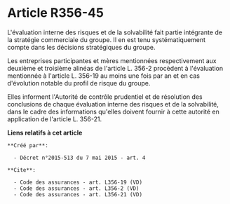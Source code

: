 # Article R356-45

L'évaluation interne des risques et de la solvabilité fait partie intégrante de la stratégie commerciale du groupe. Il en est
tenu systématiquement compte dans les décisions stratégiques du groupe. 

Les entreprises participantes et mères mentionnées respectivement aux deuxième et troisième alinéas de l'article L. 356-2
procèdent à l'évaluation mentionnée à l'article L. 356-19 au moins une fois par an et en cas d'évolution notable du profil de
risque du groupe. 

Elles informent l'Autorité de contrôle prudentiel et de résolution des conclusions de chaque évaluation interne des risques
et de la solvabilité, dans le cadre des informations qu'elles doivent fournir à cette autorité en application de l'article L.
356-21.

**Liens relatifs à cet article**

	**Créé par**:

	  - Décret n°2015-513 du 7 mai 2015 - art. 4

	**Cite**:

	  - Code des assurances - art. L356-19 (VD)
	  - Code des assurances - art. L356-2 (VD)
	  - Code des assurances - art. L356-21 (VD)
